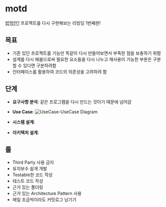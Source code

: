 # motd

[밥먹언?](https://github.com/DeveloperAcademy-POSTECH/MC3-Team3-Puhaha)
 프로젝트를 다시 구현해보는 리빙딩 1번째판!

## 목표
* 기존 있던 프로젝트를 기능만 똑같이 다시 만들어보면서 부족한 점을 보충하기 위함
* 설계를 다시 해봄으로써 필요한 요소들을 다시 나누고 재사용이 가능한 부분은 구분할 수 있다면 구분하려함
* 인터페이스를 활용하여 코드의 의존성을 고려하려 함

## 단계
* **요구사항 분석**: 같은 프로그램을 다시 만드는 것이기 때문에 넘어감
* **Use Case**:
 ![UseCase-UseCase Diagram](https://user-images.githubusercontent.com/99120199/224209982-5ab00a1c-eb3b-4f4d-8a1e-1320078f779e.jpg)

* **시스템 설계**: 
* **아키텍처 설계**: 


## 룰
* Third Party 사용 금지
* 유지보수 쉽게 개발
* Testable한 코드 작성
* 테스트 코드 작성
* 근거 있는 폴더링
* 근거 있는 Architecture Pattern 사용
* 매일 조금씩이라도 커밋로그 남기기

